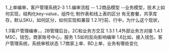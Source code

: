 1.上单编审，客户管理系统2-3
1.1.编审流程 --
1.2商品模型  --业务模型，技术上如何实现，结构化key-value，组件化
制作表和线上表的区分
有无套餐，共享库存，默认SKU，如何区分，如何实现和兼容
1.2.1行前、行中，为什么这个现状，

1.3客户管理编审，，2B管理后台，2C和业务方交互
1.3.1
1.4外部业务方对接
1.4.1 MSC，钱包，商家账号中心，服务
1.5如何反向影响编审
1.6比如，接入钱包，客户管理系统，系统审核状态
1.7商家上单、BD上单，业务有哪些变化



